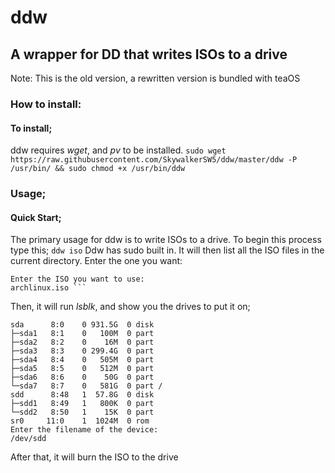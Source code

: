 # ddw
## A wrapper for DD that writes ISOs to a drive

Note: This is the old version, a rewritten version is bundled with teaOS
### How to install:
#### To install;
ddw requires *wget*, and *pv* to be installed.
```sudo wget https://raw.githubusercontent.com/SkywalkerSW5/ddw/master/ddw -P /usr/bin/ && sudo chmod +x /usr/bin/ddw```
### Usage;
#### Quick Start;
The primary usage for ddw is to write ISOs to a drive. To begin this process type this;
```ddw iso```
Ddw has sudo built in. It will then list all the ISO files in the current directory. Enter the one you want:
```archlinux.iso  voidlinux.iso
Enter the ISO you want to use:
archlinux.iso ```
```
Then, it will run *lsblk*, and show you the drives to put it on;
```NAME   MAJ:MIN RM   SIZE RO TYPE MOUNTPOINT
sda      8:0    0 931.5G  0 disk 
├─sda1   8:1    0   100M  0 part 
├─sda2   8:2    0    16M  0 part 
├─sda3   8:3    0 299.4G  0 part 
├─sda4   8:4    0   505M  0 part 
├─sda5   8:5    0   512M  0 part 
├─sda6   8:6    0    50G  0 part 
└─sda7   8:7    0   581G  0 part /
sdd      8:48   1  57.8G  0 disk 
├─sdd1   8:49   1   800K  0 part 
└─sdd2   8:50   1    15K  0 part 
sr0     11:0    1  1024M  0 rom  
Enter the filename of the device:
/dev/sdd
```
After that, it will burn the ISO to the drive
